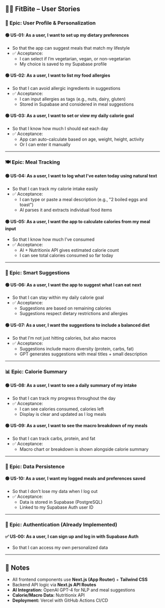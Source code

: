 ## 🧑‍🍳 FitBite – User Stories

### 🧾 Epic: User Profile & Personalization

#### 🟢 US-01: As a user, I want to set up my dietary preferences
- So that the app can suggest meals that match my lifestyle
- ✅ Acceptance:
  - I can select if I’m vegetarian, vegan, or non-vegetarian
  - My choice is saved to my Supabase profile

#### 🟢 US-02: As a user, I want to list my food allergies
- So that I can avoid allergic ingredients in suggestions
- ✅ Acceptance:
  - I can input allergies as tags (e.g., nuts, dairy, gluten)
  - Stored in Supabase and considered in meal suggestions

#### 🟢 US-03: As a user, I want to set or view my daily calorie goal
- So that I know how much I should eat each day
- ✅ Acceptance:
  - App can auto-calculate based on age, weight, height, activity
  - Or I can enter it manually

---

### 🍽️ Epic: Meal Tracking

#### 🟢 US-04: As a user, I want to log what I’ve eaten today using natural text
- So that I can track my calorie intake easily
- ✅ Acceptance:
  - I can type or paste a meal description (e.g., "2 boiled eggs and toast")
  - AI parses it and extracts individual food items

#### 🟢 US-05: As a user, I want the app to calculate calories from my meal input
- So that I know how much I’ve consumed
- ✅ Acceptance:
  - AI + Nutritionix API gives estimated calorie count
  - I can see total calories consumed so far today

---

### 🍱 Epic: Smart Suggestions

#### 🟢 US-06: As a user, I want the app to suggest what I can eat next
- So that I can stay within my daily calorie goal
- ✅ Acceptance:
  - Suggestions are based on remaining calories
  - Suggestions respect dietary restrictions and allergies

#### 🟢 US-07: As a user, I want the suggestions to include a balanced diet
- So that I’m not just hitting calories, but also macros
- ✅ Acceptance:
  - Suggestions include macro diversity (protein, carbs, fat)
  - GPT generates suggestions with meal titles + small description

---

### 📊 Epic: Calorie Summary

#### 🟢 US-08: As a user, I want to see a daily summary of my intake
- So that I can track my progress throughout the day
- ✅ Acceptance:
  - I can see calories consumed, calories left
  - Display is clear and updated as I log meals

#### 🟢 US-09: As a user, I want to see the macro breakdown of my meals
- So that I can track carbs, protein, and fat
- ✅ Acceptance:
  - Macro chart or breakdown is shown alongside calorie summary

---

### 💾 Epic: Data Persistence

#### 🟢 US-10: As a user, I want my logged meals and preferences saved
- So that I don’t lose my data when I log out
- ✅ Acceptance:
  - Data is stored in Supabase (PostgreSQL)
  - Linked to my Supabase Auth user ID

---

### 🔐 Epic: Authentication (Already Implemented)

#### ✅ US-00: As a user, I can sign up and log in with Supabase Auth
- So that I can access my own personalized data

---

## 🔧 Notes
- All frontend components use **Next.js (App Router)** + **Tailwind CSS**
- Backend API logic via **Next.js API Routes**
- **AI Integration:** OpenAI GPT-4 for NLP and meal suggestions
- **Calorie/Macro Data:** Nutritionix API
- **Deployment:** Vercel with GitHub Actions CI/CD
